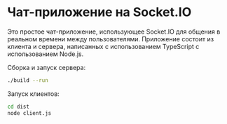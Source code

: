 # Чат-приложение на Socket.IO

Это простое чат-приложение, использующее Socket.IO для общения в реальном времени между пользователями. Приложение состоит из клиента и сервера, написанных с использованием TypeScript с использованием Node.js.

Сборка и запуск сервера:

```sh
./build --run
```

Запуск клиентов:

```sh
cd dist
node client.js
```
